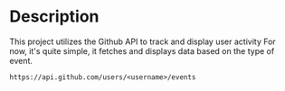 # Description
This project utilizes the Github API to track and display user activity
For now, it's quite simple, it fetches and displays data based on the type of event.

```
https://api.github.com/users/<username>/events
```

